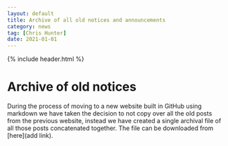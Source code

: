 ```yaml
---
layout: default
title: Archive of all old notices and announcements
category: news
tag: [Chris Hunter]
date: 2021-01-01
---
```

{% include header.html %}

Archive of old notices
======================

During the process of moving to a new website built in GitHub using markdown we have taken the decision to not copy over all the old posts from the previous website, instead we have created a single archival file of all those posts concatenated together. The file can be downloaded from [here](add link).

